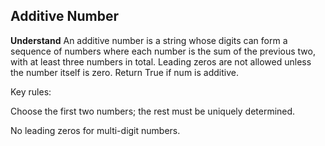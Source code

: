 ## Additive Number
**Understand**
An additive number is a string whose digits can form a sequence of numbers where each number is the sum of the previous two, with at least three numbers in total. Leading zeros are not allowed unless the number itself is zero. Return True if num is additive.

Key rules:

Choose the first two numbers; the rest must be uniquely determined.

No leading zeros for multi-digit numbers.